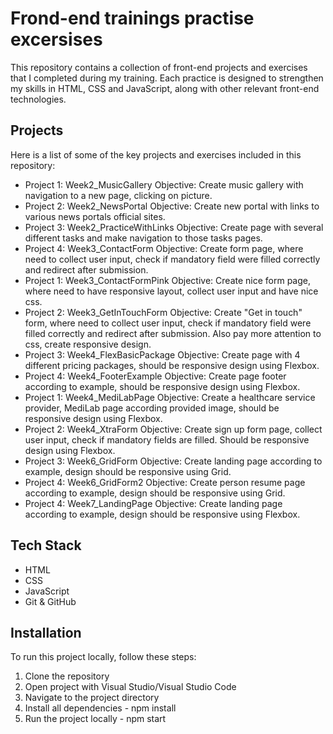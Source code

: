 # Frond-end trainings practise excersises

This repository contains a collection of front-end projects and exercises that I completed during my training. Each practice is designed to strengthen my skills in HTML, CSS and JavaScript, along with other relevant front-end technologies.

## Projects

Here is a list of some of the key projects and exercises included in this repository:

- Project 1: Week2_MusicGallery
  Objective: Create music gallery with navigation to a new page, clicking on picture.
- Project 2: Week2_NewsPortal
  Objective: Create new portal with links to various news portals official sites.
- Project 3: Week2_PracticeWithLinks
  Objective: Create page with several different tasks and make navigation to those tasks pages.
- Project 4: Week3_ContactForm
  Objective: Create form page, where need to collect user input, check if mandatory field were filled correctly and redirect after submission.
- Project 1: Week3_ContactFormPink
  Objective: Create nice form page, where need to have responsive layout, collect user input and have nice css.
- Project 2: Week3_GetInTouchForm
  Objective: Create "Get in touch" form, where need to collect user input, check if mandatory field were filled correctly and redirect after submission. Also pay more attention to css, create responsive design.
- Project 3: Week4_FlexBasicPackage
  Objective: Create page with 4 different pricing packages, should be responsive design using Flexbox.
- Project 4: Week4_FooterExample
  Objective: Create page footer according to example, should be responsive design using Flexbox.
- Project 1: Week4_MediLabPage
  Objective: Create a healthcare service provider, MediLab page according provided image, should be responsive design using Flexbox.
- Project 2: Week4_XtraForm
  Objective: Create sign up form page, collect user input, check if mandatory fields are filled. Should be responsive design using Flexbox.
- Project 3: Week6_GridForm
  Objective: Create landing page according to example, design should be responsive using Grid.
- Project 4: Week6_GridForm2
  Objective: Create person resume page according to example, design should be responsive using Grid.
- Project 4: Week7_LandingPage
  Objective: Create landing page according to example, design should be responsive using Flexbox.

## Tech Stack

- HTML
- CSS
- JavaScript
- Git & GitHub

## Installation

To run this project locally, follow these steps:

1. Clone the repository
2. Open project with Visual Studio/Visual Studio Code
3. Navigate to the project directory
4. Install all dependencies - npm install
5. Run the project locally - npm start
